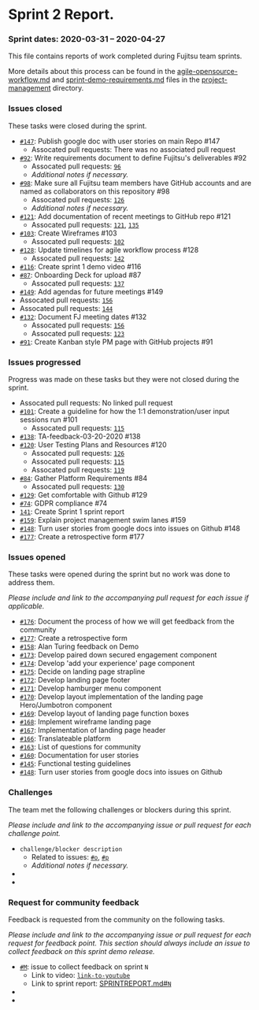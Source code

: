 # Sprint 2 Report.


 
### Sprint dates: 2020-03-31 – 2020-04-27


This file contains reports of work completed during Fujitsu team sprints.

More details about this process can be found in the [agile-opensource-workflow.md](project-management/agile-opensource-workflow.md) and [sprint-demo-requirements.md](project-management/sprint-demo-requirements.md) files in the [project-management](project-management) directory.


### Issues closed

These tasks were closed during the sprint.


* [`#147`](https://github.com/alan-turing-institute/AutisticaCitizenScience/issues/147): Publish google doc with user stories on main Repo #147
  * Assocated pull requests: There was no associated pull request 
* [`#92`](https://github.com/alan-turing-institute/AutisticaCitizenScience/issues/92): Write requirements document to define Fujitsu's deliverables #92
  * Assocated pull requests: [`96`](https://github.com/alan-turing-institute/AutisticaCitizenScience/pull/96)
  * *Additional notes if necessary.*
* [`#98`](https://github.com/alan-turing-institute/AutisticaCitizenScience/issues/98): Make sure all Fujitsu team members have GitHub accounts and are named as collaborators on this repository #98
  * Assocated pull requests: [`126`](https://github.com/alan-turing-institute/AutisticaCitizenScience/pull/126)
  * *Additional notes if necessary.*
* [`#121`](https://github.com/alan-turing-institute/AutisticaCitizenScience/issues/121): Add documentation of recent meetings to GitHub repo #121
  * Assocated pull requests: [`121`](https://github.com/alan-turing-institute/AutisticaCitizenScience/issues/121), [`135`](https://github.com/alan-turing-institute/AutisticaCitizenScience/pull/135)
* [`#103`](https://github.com/alan-turing-institute/AutisticaCitizenScience/issues/103): Create Wireframes #103
  * Assocated pull requests: [`102`](https://github.com/alan-turing-institute/AutisticaCitizenScience/pull/102)
* [`#128`](https://github.com/alan-turing-institute/AutisticaCitizenScience/issues/128): Update timelines for agile workflow process #128 
  * Assocated pull requests: [`142`](https://github.com/alan-turing-institute/AutisticaCitizenScience/pull/142)
* [`#116`](https://github.com/alan-turing-institute/AutisticaCitizenScience/issues/116): Create sprint 1 demo video #116  
* [`#87`](https://github.com/alan-turing-institute/AutisticaCitizenScience/issues/87): Onboarding Deck for upload #87 
  * Assocated pull requests: [`137`](https://github.com/alan-turing-institute/AutisticaCitizenScience/pull/137) 
* [`#149`](https://github.com/alan-turing-institute/AutisticaCitizenScience/issues/149): Add agendas for future meetings #149
 * Assocated pull requests: [`156`](https://github.com/alan-turing-institute/AutisticaCitizenScience/pull/156)  
 * Assocated pull requests: [`144`](https://github.com/alan-turing-institute/AutisticaCitizenScience/pull/144)  
* [`#132`](https://github.com/alan-turing-institute/AutisticaCitizenScience/issues/132): Document FJ meeting dates #132
  * Assocated pull requests: [`156`](https://github.com/alan-turing-institute/AutisticaCitizenScience/pull/156)
  * Assocated pull requests: [`123`](https://github.com/alan-turing-institute/AutisticaCitizenScience/pull/123)
* [`#91`](https://github.com/alan-turing-institute/AutisticaCitizenScience/issues/91): Create Kanban style PM page with GitHub projects #91 


### Issues progressed

Progress was made on these tasks but they were not closed during the sprint.



  * Assocated pull requests: No linked pull request 
* [`#101`](https://github.com/alan-turing-institute/AutisticaCitizenScience/issues/101): Create a guideline for how the 1:1 demonstration/user input sessions run #101
  * Assocated pull requests: [`115`](https://github.com/alan-turing-institute/AutisticaCitizenScience/pull/115)
* [`#138`](https://github.com/alan-turing-institute/AutisticaCitizenScience/issues/138): TA-feedback-03-20-2020 #138
* [`#120`](https://github.com/alan-turing-institute/AutisticaCitizenScience/issues/120): User Testing Plans and Resources #120
  * Assocated pull requests: [`126`](https://github.com/alan-turing-institute/AutisticaCitizenScience/pull/126)
  * Assocated pull requests: [`115`](https://github.com/alan-turing-institute/AutisticaCitizenScience/pull/115)
  * Assocated pull requests: [`119`](https://github.com/alan-turing-institute/AutisticaCitizenScience/pull/119)
* [`#84`](https://github.com/alan-turing-institute/AutisticaCitizenScience/issues/84): Gather Platform Requirements #84
  * Assocated pull requests: [`130`](https://github.com/alan-turing-institute/AutisticaCitizenScience/pull/130)  
* [`#129`](https://github.com/alan-turing-institute/AutisticaCitizenScience/issues/129): Get comfortable with Github #129
* [`#74`](https://github.com/alan-turing-institute/AutisticaCitizenScience/issues/74): GDPR compliance #74
* [`141`](https://github.com/alan-turing-institute/AutisticaCitizenScience/pull/141): Create Sprint 1 sprint report
* [`#159`](https://github.com/alan-turing-institute/AutisticaCitizenScience/issues/159): Explain project management swim lanes #159  
* [`#148`](https://github.com/alan-turing-institute/AutisticaCitizenScience/issues/148): Turn user stories from google docs into issues on Github #148
* [`#177`](https://github.com/alan-turing-institute/AutisticaCitizenScience/issues/177): Create a retrospective form #177

### Issues opened

These tasks were opened during the sprint but no work was done to address them.

*Please include and link to the accompanying pull request for each issue if applicable.*

* [`#176`](https://github.com/alan-turing-institute/AutisticaCitizenScience/issues/176): Document the process of how we will get feedback from the community
* [`#177`](https://github.com/alan-turing-institute/AutisticaCitizenScience/issues/177): Create a retrospective form
* [`#158`](https://github.com/alan-turing-institute/AutisticaCitizenScience/issues/158): Alan Turing feedback on Demo
* [`#173`](https://github.com/alan-turing-institute/AutisticaCitizenScience/issues/173): Develop paired down secured engagement component
* [`#174`](https://github.com/alan-turing-institute/AutisticaCitizenScience/issues/174): Develop 'add your experience' page component
* [`#175`](https://github.com/alan-turing-institute/AutisticaCitizenScience/issues/175): Decide on landing page strapline
* [`#172`](https://github.com/alan-turing-institute/AutisticaCitizenScience/issues/172): Develop landing page footer
* [`#171`](https://github.com/alan-turing-institute/AutisticaCitizenScience/issues/171): Develop hamburger menu component
* [`#170`](https://github.com/alan-turing-institute/AutisticaCitizenScience/issues/170): Develop layout implementation of the landing page Hero/Jumbotron component
* [`#169`](https://github.com/alan-turing-institute/AutisticaCitizenScience/issues/169): Develop layout of landing page function boxes
* [`#168`](https://github.com/alan-turing-institute/AutisticaCitizenScience/issues/168): Implement wireframe landing page
* [`#167`](https://github.com/alan-turing-institute/AutisticaCitizenScience/issues/167): Implementation of landing page header
* [`#166`](https://github.com/alan-turing-institute/AutisticaCitizenScience/issues/166): Translateable platform
* [`#163`](https://github.com/alan-turing-institute/AutisticaCitizenScience/issues/163): List of questions for community
* [`#160`](https://github.com/alan-turing-institute/AutisticaCitizenScience/issues/160): Documentation for user stories
* [`#145`](https://github.com/alan-turing-institute/AutisticaCitizenScience/issues/145): Functional testing guidelines
* [`#148`](https://github.com/alan-turing-institute/AutisticaCitizenScience/issues/148): Turn user stories from google docs into issues on Github

### Challenges

The team met the following challenges or blockers during this sprint.

*Please include and link to the accompanying issue or pull request for each challenge point.*

* `challenge/blocker description`
  * Related to issues: [`#o`](https://github.com/alan-turing-institute/AutisticaCitizenScience/issues/`o`), [`#p`](https://github.com/alan-turing-institute/AutisticaCitizenScience/issues/`p`)
  * *Additional notes if necessary.*
*
*

### Request for community feedback

Feedback is requested from the community on the following tasks.

*Please include and link to the accompanying issue or pull request for each request for feedback point.*
*This section should always include an issue to collect feedback on this sprint demo release.*

* [`#M`](https://github.com/alan-turing-institute/AutisticaCitizenScience/issues/`M`): issue to collect feedback on sprint `N`
  * Link to video: [`link-to-youtube`](`link-to-youtube`)
  * Link to sprint report: [SPRINTREPORT.md#`N`](SPRINTREPORT.md#sprint-`N`)
*
*
